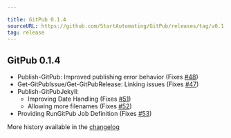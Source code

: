 ```yaml
---

title: GitPub 0.1.4
sourceURL: https://github.com/StartAutomating/GitPub/releases/tag/v0.1.4
tag: release
---
```

## GitPub 0.1.4

* Publish-GitPub: Improved publishing error behavior (Fixes [#48](https://github.com/StartAutomating/GitPub/issues/48))
* Get-GitPubIssue/Get-GitPubRelease:  Linking issues (Fixes [#47](https://github.com/StartAutomating/GitPub/issues/47))
* Publish-GitPubJekyll:
  * Improving Date Handling (Fixes [#51](https://github.com/StartAutomating/GitPub/issues/51))
  * Allowing more filenames (Fixes [#52](https://github.com/StartAutomating/GitPub/issues/52))
* Providing RunGitPub Job Definition (Fixes [#53](https://github.com/StartAutomating/GitPub/issues/53))

More history available in the [changelog](https://gitpub.start-automating.com/CHANGELOG/)
